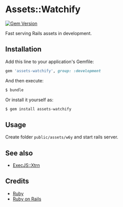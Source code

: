 # Assets::Watchify

[![Gem Version](https://badge.fury.io/rb/assets-watchify.svg)](http://badge.fury.io/rb/assets-watchify)


Fast serving Rails assets in development.

## Installation

Add this line to your application's Gemfile:

```ruby
gem 'assets-watchify', group: :development
```
And then execute:

```sh
$ bundle
```
Or install it yourself as:

```sh
$ gem install assets-watchify
```
## Usage

Create folder `public/assets/w6y` and start rails server.


## See also

  * [ExecJS::Xtrn](https://github.com/ukoloff/execjs-xtrn)

## Credits

  * [Ruby](https://www.ruby-lang.org/)
  * [Ruby on Rails](http://rubyonrails.org/)
